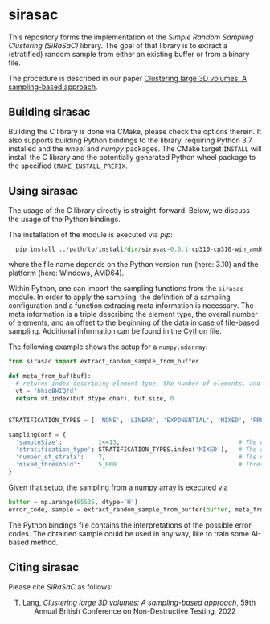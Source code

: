 # sirasac
This repository forms the implementation of the *Simple Random Sampling Clustering (SiRaSaC)* library.
The goal of that library is to extract a (stratified) random sample from either an existing buffer or from a binary file.

The procedure is described in our paper [Clustering large 3D volumes: A sampling-based approach](TODO).

## Building sirasac
Building the C library is done via CMake, please check the options therein.
It also supports building Python bindings to the library, requiring Python 3.7 installed and the *wheel* and *numpy* packages.
The CMake target `INSTALL` will install the C library and the potentially generated Python wheel package to the specified `CMAKE_INSTALL_PREFIX`.

## Using sirasac
The usage of the C library directly is straight-forward. Below, we discuss the usage of the Python bindings.

The installation of the module is executed via *pip*:

```python
  pip install ../path/to/install/dir/sirasac-0.0.1-cp310-cp310-win_amd64.whl
```

where the file name depends on the Python version run (here: 3.10) and the platform (here: Windows, AMD64).


Within Python, one can import the sampling functions from the `sirasac` module.
In order to apply the sampling, the definition of a sampling configuration and a function extracing meta information is necessary.
The meta information is a triple describing the element type, the overall number of elements, and an offset to the beginning of the data in case of file-based sampling.
Additional information can be found in the Cython file.

The following example shows the setup for a `numpy.ndarray`:

```python
from sirasac import extract_random_sample_from_buffer

def meta_from_buf(buf):
  # returns index describing element type, the number of elements, and the offset
  vt = 'bhiqBHIQfd'
  return vt.index(buf.dtype.char), buf.size, 0


STRATIFICATION_TYPES = [ 'NONE', 'LINEAR', 'EXPONENTIAL', 'MIXED', 'PRECOMPUTED' ]

samplingConf = {
  'sampleSize':          1<<13,                                 # The number of elements to sample.
  'stratification_type': STRATIFICATION_TYPES.index('MIXED'),   # The stratification type to use.
  'number_of_strati':    7,                                     # The number of strati to use.
  'mixed_threshold':     5_000                                  # Threshold for the 'MIXED' stratification scheme.
}
```

Given that setup, the sampling from a numpy array is executed via

```python
buffer = np.arange(65535, dtype='H')
error_code, sample = extract_random_sample_from_buffer(buffer, meta_from_buf, samplingConf)
```

The Python bindings file contains the interpretations of the possible error codes.
The obtained sample could be used in any way, like to train some AI-based method.


## Citing sirasac
Please cite *SiRaSaC* as follows:

<p align="center">T. Lang, <em>Clustering large 3D volumes: A sampling-based approach</em>, 59th Annual British Conference on Non-Destructive Testing, 2022</p>



